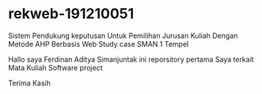 # rekweb-191210051
Sistem Pendukung keputusan Untuk Pemilihan Jurusan Kuliah Dengan Metode AHP Berbasis Web Study case SMAN 1 Tempel

Hallo saya Ferdinan Aditya Simanjuntak ini reporsitory pertama Saya terkait Mata Kuliah Software project

Terima Kasih
